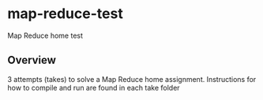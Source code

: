 # map-reduce-test

Map Reduce home test

## Overview

3 attempts (takes) to solve a Map Reduce home assignment.
Instructions for how to compile and run are found in each take folder
